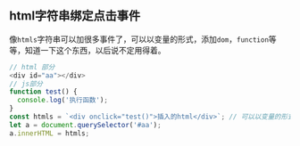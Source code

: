 ## html字符串绑定点击事件

像`htmls`字符串可以加很多事件了，可以以变量的形式，添加`dom`，`function`等等，知道一下这个东西，以后说不定用得着。

```js
// html 部分
<div id="aa"></div>
// js部分
function test() {
  console.log('执行函数');
}
const htmls = `<div onclick="test()">插入的html</div>`; // 可以以变量的形式添加dom、函数等等
let a = document.querySelector('#aa');
a.innerHTML = htmls;
```
